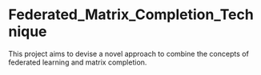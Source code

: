 # Federated_Matrix_Completion_Technique
This project aims to devise a novel approach to combine the
concepts of federated learning and matrix completion.

